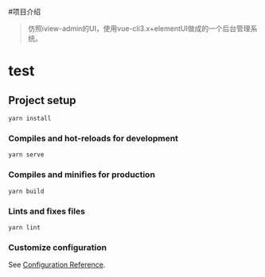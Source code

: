 #项目介绍
> 仿照iview-admin的UI，使用vue-cli3.x+elementUI做成的一个后台管理系统。

# test

## Project setup
```
yarn install
```

### Compiles and hot-reloads for development
```
yarn serve
```

### Compiles and minifies for production
```
yarn build
```

### Lints and fixes files
```
yarn lint
```

### Customize configuration
See [Configuration Reference](https://cli.vuejs.org/config/).
